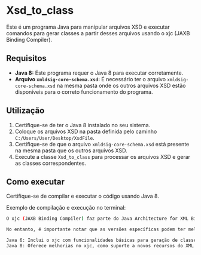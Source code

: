 # Xsd_to_class

Este é um programa Java para manipular arquivos XSD e executar comandos para gerar classes a partir desses arquivos usando o xjc (JAXB Binding Compiler).

## Requisitos

- **Java 8:** Este programa requer o Java 8 para executar corretamente.
- **Arquivo `xmldsig-core-schema.xsd`:** É necessário ter o arquivo `xmldsig-core-schema.xsd` na mesma pasta onde os outros arquivos XSD estão disponíveis para o correto funcionamento do programa.

## Utilização

1. Certifique-se de ter o Java 8 instalado no seu sistema.
2. Coloque os arquivos XSD na pasta definida pelo caminho `C:/Users/User/Desktop/XsdFile`.
3. Certifique-se de que o arquivo `xmldsig-core-schema.xsd` está presente na mesma pasta que os outros arquivos XSD.
4. Execute a classe `Xsd_to_class` para processar os arquivos XSD e gerar as classes correspondentes.

## Como executar

Certifique-se de compilar e executar o código usando Java 8.

Exemplo de compilação e execução no terminal:

```bash
O xjc (JAXB Binding Compiler) faz parte do Java Architecture for XML Binding (JAXB) e está disponível a partir do Java 6 e continua a ser suportado nas versões subsequentes do Java.

No entanto, é importante notar que as versões específicas podem ter melhorias e atualizações no xjc. Por exemplo:

Java 6: Inclui o xjc com funcionalidades básicas para geração de classes a partir de arquivos XSD.
Java 8: Oferece melhorias no xjc, como suporte a novos recursos do XML Schema e aprimoramentos na geração de código.
```
